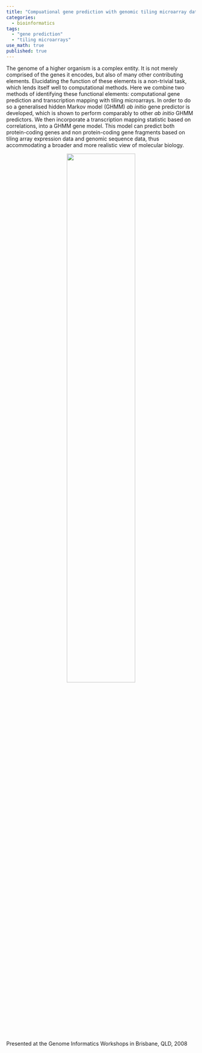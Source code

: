 ```yaml
---
title: "Compuational gene prediction with genomic tiling microarray data"
categories:
  - bioinformatics
tags:
  - "gene prediction"
  - "tiling microarrays"
use_math: true
published: true
---
```


The genome of a higher organism is a complex entity. It is not merely comprised of the genes it encodes, but also of many other contributing elements. Elucidating the function of these elements is a non-trivial task, which lends itself well to computational methods. Here we combine two methods of identifying these functional elements: computational gene prediction and transcription mapping with tiling microarrays. In order to do so a generalised hidden Markov model (GHMM) *ab initio* gene predictor is developed, which is shown to perform comparably to other *ab initio* GHMM predictors. We then incorporate a transcription mapping statistic based on correlations, into a GHMM gene model. This model can predict both protein-coding genes and non protein-coding gene fragments based on tiling array expression data and genomic sequence data, thus accommodating a broader and more realistic view of molecular biology.

<p style="text-align: center"><img src="../../images/tilegene-1024x438.png" width="60%" align="middle"></p>

Presented at the Genome Informatics Workshops in Brisbane, QLD, 2008